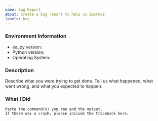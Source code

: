 ```yaml
---
name: Bug Report
about: Create a bug report to help us improve
labels: bug
---
```


<!-- Please search existing issues to avoid creating duplicates. -->

### Environment Information

-   ea_py version:
-   Python version:
-   Operating System:

### Description

Describe what you were trying to get done.
Tell us what happened, what went wrong, and what you expected to happen.

### What I Did

```
Paste the command(s) you ran and the output.
If there was a crash, please include the traceback here.
```
